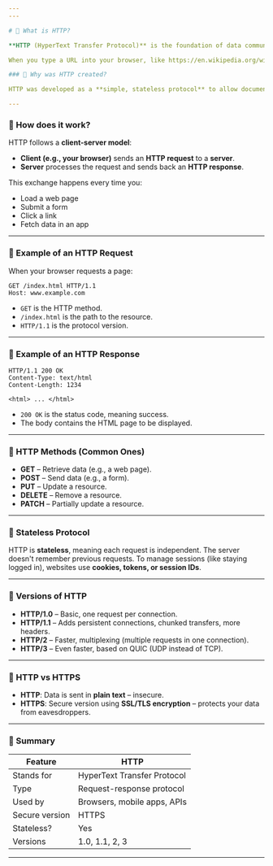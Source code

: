 ```yaml
---
---

# 🔹 What is HTTP?

**HTTP (HyperText Transfer Protocol)** is the foundation of data communication on the web. It defines how messages are **formatted and transmitted**, and how **web servers** and **browsers should respond** to various commands.

When you type a URL into your browser, like https://en.wikipedia.org/wiki/HTTP, you're using HTTP to request a web page from a server.

### 🔹 Why was HTTP created?

HTTP was developed as a **simple, stateless protocol** to allow documents (initially just plain text) to be retrieved over the internet. It has evolved into a system that can handle multimedia content, APIs, secure communications, and more.

---
```


### 🔹 How does it work?

HTTP follows a **client-server model**:

- **Client (e.g., your browser)** sends an **HTTP request** to a **server**.
- **Server** processes the request and sends back an **HTTP response**.

This exchange happens every time you:

- Load a web page
- Submit a form
- Click a link
- Fetch data in an app

---

### 🔹 Example of an HTTP Request

When your browser requests a page:

```
GET /index.html HTTP/1.1
Host: www.example.com
```

- `GET` is the HTTP method.
- `/index.html` is the path to the resource.
- `HTTP/1.1` is the protocol version.

---

### 🔹 Example of an HTTP Response

```
HTTP/1.1 200 OK
Content-Type: text/html
Content-Length: 1234

<html> ... </html>
```

- `200 OK` is the status code, meaning success.
- The body contains the HTML page to be displayed.

---

### 🔹 HTTP Methods (Common Ones)

- **GET** – Retrieve data (e.g., a web page).
- **POST** – Send data (e.g., a form).
- **PUT** – Update a resource.
- **DELETE** – Remove a resource.
- **PATCH** – Partially update a resource.

---

### 🔹 Stateless Protocol

HTTP is **stateless**, meaning each request is independent. The server doesn't remember previous requests. To manage sessions (like staying logged in), websites use **cookies, tokens, or session IDs**.

---

### 🔹 Versions of HTTP

- **HTTP/1.0** – Basic, one request per connection.
- **HTTP/1.1** – Adds persistent connections, chunked transfers, more headers.
- **HTTP/2** – Faster, multiplexing (multiple requests in one connection).
- **HTTP/3** – Even faster, based on QUIC (UDP instead of TCP).

---

### 🔹 HTTP vs HTTPS

- **HTTP**: Data is sent in **plain text** – insecure.
- **HTTPS**: Secure version using **SSL/TLS encryption** – protects your data from eavesdroppers.

---

### 🔹 Summary

| Feature        | HTTP                        |
| -------------- | --------------------------- |
| Stands for     | HyperText Transfer Protocol |
| Type           | Request-response protocol   |
| Used by        | Browsers, mobile apps, APIs |
| Secure version | HTTPS                       |
| Stateless?     | Yes                         |
| Versions       | 1.0, 1.1, 2, 3              |

---
